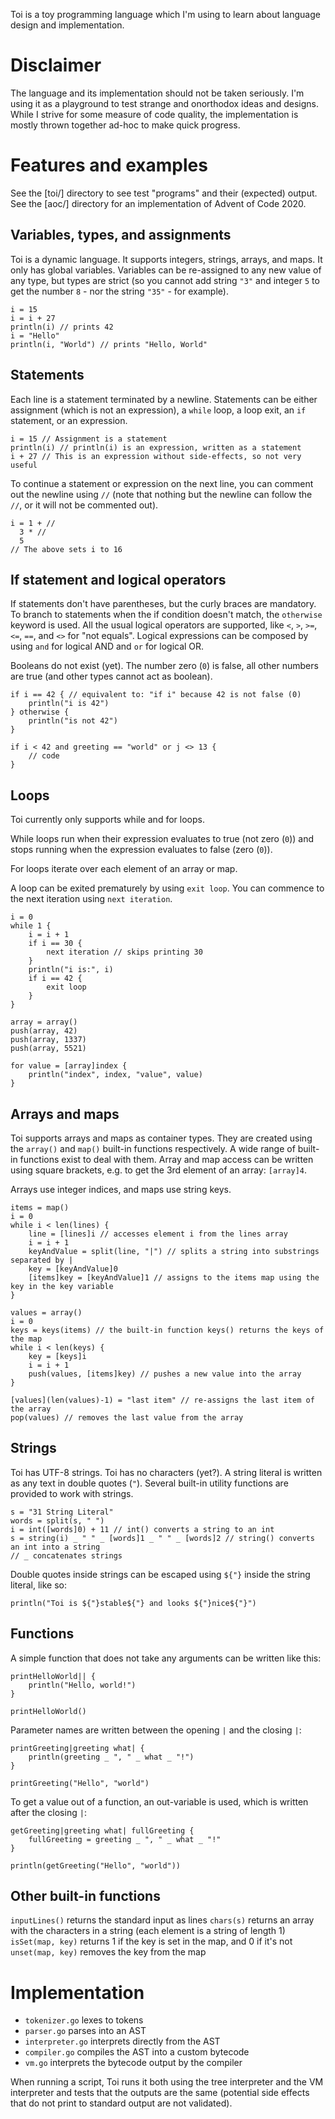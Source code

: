 Toi is a toy programming language which I'm using to learn about language
design and implementation.


# Disclaimer
The language and its implementation should not be taken seriously. I'm using it
as a playground to test strange and onorthodox ideas and designs. While I strive
for some measure of code quality, the implementation is mostly thrown together
ad-hoc to make quick progress.


# Features and examples
See the [toi/] directory to see test "programs" and their (expected) output.
See the [aoc/] directory for an implementation of Advent of Code 2020.


## Variables, types, and assignments
Toi is a dynamic language. It supports integers, strings, arrays, and maps. It
only has global variables. Variables can be re-assigned to any new value of any
type, but types are strict (so you cannot add string `"3"` and integer `5` to
get the number `8` - nor the string `"35"` - for example).

```
i = 15
i = i + 27
println(i) // prints 42
i = "Hello"
println(i, "World") // prints "Hello, World"
```


## Statements
Each line is a statement terminated by a newline. Statements can be either
assignment (which is not an expression), a `while` loop, a loop exit, an `if`
statement, or an expression.

```
i = 15 // Assignment is a statement
println(i) // println(i) is an expression, written as a statement
i + 27 // This is an expression without side-effects, so not very useful
```

To continue a statement or expression on the next line, you can comment out the
newline using `//` (note that nothing but the newline can follow the `//`, or it
will not be commented out).

```
i = 1 + //
  3 * //
  5
// The above sets i to 16
```


## If statement and logical operators
If statements don't have parentheses, but the curly braces are mandatory. To
branch to statements when the if condition doesn't match, the `otherwise`
keyword is used.
All the usual logical operators are supported, like `<`, `>`, `>=`, `<=`, `==`,
and `<>` for "not equals".
Logical expressions can be composed by using `and` for logical AND and `or` for
logical OR.

Booleans do not exist (yet). The number zero (`0`) is false, all other numbers
are true (and other types cannot act as boolean).

```
if i == 42 { // equivalent to: "if i" because 42 is not false (0)
    println("i is 42")
} otherwise {
    println("is not 42")
}

if i < 42 and greeting == "world" or j <> 13 {
    // code
}
```


## Loops
Toi currently only supports while and for loops.

While loops run when their expression evaluates to true (not zero (`0`)) and
stops running when the expression evaluates to false (zero (`0`)).

For loops iterate over each element of an array or map.

A loop can be exited prematurely by using `exit loop`. You can commence to the
next iteration using `next iteration`.

```
i = 0
while 1 {
    i = i + 1
    if i == 30 {
        next iteration // skips printing 30
    }
    println("i is:", i)
    if i == 42 {
        exit loop
    }
}
```

```
array = array()
push(array, 42)
push(array, 1337)
push(array, 5521)

for value = [array]index {
    println("index", index, "value", value)
}
```


## Arrays and maps
Toi supports arrays and maps as container types. They are created using the
`array()` and `map()` built-in functions respectively. A wide range of built-in
functions exist to deal with them. Array and map access can be written using
square brackets, e.g. to get the 3rd element of an array: `[array]4`.

Arrays use integer indices, and maps use string keys.

```
items = map()
i = 0
while i < len(lines) {
    line = [lines]i // accesses element i from the lines array
    i = i + 1
    keyAndValue = split(line, "|") // splits a string into substrings separated by |
    key = [keyAndValue]0
    [items]key = [keyAndValue]1 // assigns to the items map using the key in the key variable
}

values = array()
i = 0
keys = keys(items) // the built-in function keys() returns the keys of the map
while i < len(keys) {
    key = [keys]i
    i = i + 1
    push(values, [items]key) // pushes a new value into the array
}

[values](len(values)-1) = "last item" // re-assigns the last item of the array
pop(values) // removes the last value from the array
```


## Strings
Toi has UTF-8 strings. Toi has no characters (yet?). A string literal is written
as any text in double quotes (`"`). Several built-in utility functions are
provided to work with strings.

```
s = "31 String Literal"
words = split(s, " ")
i = int([words]0) + 11 // int() converts a string to an int
s = string(i) _ " " _ [words]1 _ " " _ [words]2 // string() converts an int into a string
// _ concatenates strings
```

Double quotes inside strings can be escaped using `${"}` inside the string
literal, like so:

```
println("Toi is ${"}stable${"} and looks ${"}nice${"}")
```

## Functions
A simple function that does not take any arguments can be written like this:

```
printHelloWorld|| {
    println("Hello, world!")
}

printHelloWorld()
```

Parameter names are written between the opening `|` and the closing `|`:

```
printGreeting|greeting what| {
    println(greeting _ ", " _ what _ "!")
}

printGreeting("Hello", "world")
```

To get a value out of a function, an out-variable is used, which is written
after the closing `|`:

```
getGreeting|greeting what| fullGreeting {
    fullGreeting = greeting _ ", " _ what _ "!"
}

println(getGreeting("Hello", "world"))
```


## Other built-in functions
`inputLines()` returns the standard input as lines
`chars(s)` returns an array with the characters in a string (each element is a string of length 1)
`isSet(map, key)` returns 1 if the key is set in the map, and 0 if it's not
`unset(map, key)` removes the key from the map


# Implementation
* `tokenizer.go` lexes to tokens
* `parser.go` parses into an AST
* `interpreter.go` interprets directly from the AST
* `compiler.go` compiles the AST into a custom bytecode
* `vm.go` interprets the bytecode output by the compiler

When running a script, Toi runs it both using the tree interpreter and the VM
interpreter and tests that the outputs are the same (potential side effects that
do not print to standard output are not validated).
